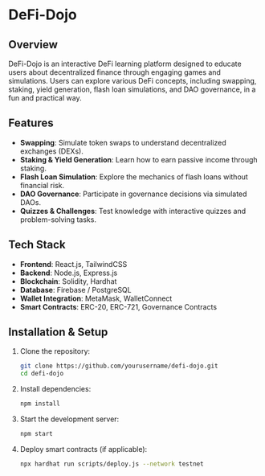 # DeFi-Dojo

## Overview
DeFi-Dojo is an interactive DeFi learning platform designed to educate users about decentralized finance through engaging games and simulations. Users can explore various DeFi concepts, including swapping, staking, yield generation, flash loan simulations, and DAO governance, in a fun and practical way.

## Features
- **Swapping**: Simulate token swaps to understand decentralized exchanges (DEXs).
- **Staking & Yield Generation**: Learn how to earn passive income through staking.
- **Flash Loan Simulation**: Explore the mechanics of flash loans without financial risk.
- **DAO Governance**: Participate in governance decisions via simulated DAOs.
- **Quizzes & Challenges**: Test knowledge with interactive quizzes and problem-solving tasks.

## Tech Stack
- **Frontend**: React.js, TailwindCSS
- **Backend**: Node.js, Express.js
- **Blockchain**: Solidity, Hardhat
- **Database**: Firebase / PostgreSQL
- **Wallet Integration**: MetaMask, WalletConnect
- **Smart Contracts**: ERC-20, ERC-721, Governance Contracts

## Installation & Setup
1. Clone the repository:
   ```bash
   git clone https://github.com/yourusername/defi-dojo.git
   cd defi-dojo
   ```
2. Install dependencies:
   ```bash
   npm install
   ```
3. Start the development server:
   ```bash
   npm start
   ```
4. Deploy smart contracts (if applicable):
   ```bash
   npx hardhat run scripts/deploy.js --network testnet
   ```


